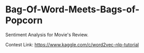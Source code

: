 # Bag-Of-Word-Meets-Bags-of-Popcorn
Sentiment Analysis for Movie's Review.

Contest Link:  https://www.kaggle.com/c/word2vec-nlp-tutorial
